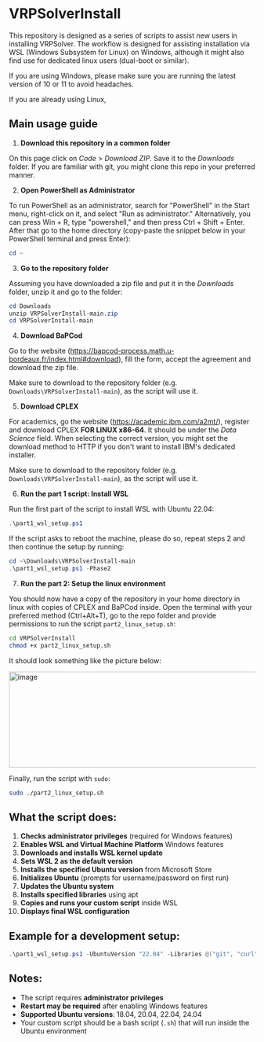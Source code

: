 # VRPSolverInstall

This repository is designed as a series of scripts to assist new users in installing VRPSolver. 
The workflow is designed for assisting installation via WSL (Windows Subsystem for Linux) on Windows, although it might also find use for dedicated linux users (dual-boot or similar). 

If you are using Windows, please make sure you are running the latest version of 10 or 11 to avoid headaches.

If you are already using Linux, 

## Main usage guide 

 
1. **Download this repository in a common folder**

On this page click on *Code* > *Download ZIP*. Save it to the *Downloads* folder.
If you are familiar with git, you might clone this repo in your preferred manner.
 
2. **Open PowerShell as Administrator**

To run PowerShell as an administrator, search for "PowerShell" in the Start menu, right-click on it, and select "Run as administrator."
Alternatively, you can press Win + R, type "powershell," and then press Ctrl + Shift + Enter. 
After that go to the home directory (copy-paste the snippet below in your PowerShell terminal and press Enter):

```powershell
cd ~
```

3. **Go to the repository folder**

Assuming you have downloaded a zip file and put it in the *Downloads* folder, unzip it and go to the folder:

```powershell
cd Downloads
unzip VRPSolverInstall-main.zip
cd VRPSolverInstall-main
```

4. **Download BaPCod**

Go to the website (https://bapcod-process.math.u-bordeaux.fr/index.html#download), fill the form, accept the agreement and download the zip file.

Make sure to download to the repository folder (e.g. `Downloads\VRPSolverInstall-main`), as the script will use it.

5. **Download CPLEX**

For academics, go the website (https://academic.ibm.com/a2mt/), register and download CPLEX **FOR LINUX x86-64**.
It should be under the *Data Science* field. 
When selecting the correct version, you might set the download method to HTTP if you don't want to install IBM's dedicated installer.

Make sure to download to the repository folder (e.g. `Downloads\VRPSolverInstall-main`), as the script will use it.


6. **Run the part 1 script: Install WSL**

<!-- ```powershell
# Basic installation with Ubuntu 22.04 (default)
.\part1_wsl_setup.ps1

# Specify Ubuntu version and libraries
.\part1_wsl_setup.ps1 -UbuntuVersion "20.04" -Libraries @("git", "curl", "vim", "build-essential")

# Include a script to run inside WSL
.\part1_wsl_setup.ps1 -UbuntuVersion "22.04" -Libraries @("python3", "python3-pip") -ScriptToRun "C:\path\to\your\script.sh"
``` -->

Run the first part of the script to install WSL with Ubuntu 22.04:

```powershell
.\part1_wsl_setup.ps1
```

If the script asks to reboot the machine, please do so, repeat steps 2 and then continue the setup by running:

```powershell
cd ~\Downloads\VRPSolverInstall-main
.\part1_wsl_setup.ps1 -Phase2
```

7. **Run the part 2: Setup the linux environment**

You should now have a copy of the repository in your home directory in linux with copies of CPLEX and BaPCod inside.
Open the terminal with your preferred method (Ctrl+Alt+T), go to the repo folder and provide permissions to run the script `part2_linux_setup.sh`:


```bash
cd VRPSolverInstall
chmod +x part2_linux_setup.sh
```

It should look something like the picture below:

<img width="1487" height="195" alt="image" src="https://github.com/user-attachments/assets/a251d56d-18c0-43f4-b3d9-a1c7ae9f40b0" />

Finally, run the script with `sudo`:
 
```bash
sudo ./part2_linux_setup.sh
```


## What the script does:

1. **Checks administrator privileges** (required for Windows features)
2. **Enables WSL and Virtual Machine Platform** Windows features
3. **Downloads and installs WSL kernel update**
4. **Sets WSL 2 as the default version**
5. **Installs the specified Ubuntu version** from Microsoft Store
6. **Initializes Ubuntu** (prompts for username/password on first run)
7. **Updates the Ubuntu system**
8. **Installs specified libraries** using apt
9. **Copies and runs your custom script** inside WSL
10. **Displays final WSL configuration**

## Example for a development setup:

```powershell
.\part1_wsl_setup.ps1 -UbuntuVersion "22.04" -Libraries @("git", "curl", "wget", "build-essential", "python3", "python3-pip", "nodejs", "npm") -ScriptToRun "C:\dev\setup-dev-environment.sh"
```

## Notes:

- The script requires **administrator privileges**
- **Restart may be required** after enabling Windows features
- **Supported Ubuntu versions**: 18.04, 20.04, 22.04, 24.04
- Your custom script should be a bash script (`.sh`) that will run inside the Ubuntu environment
